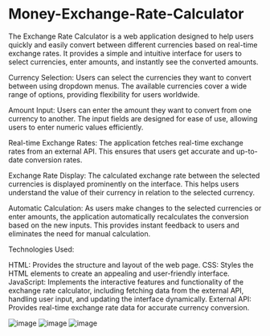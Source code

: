 # Money-Exchange-Rate-Calculator
The Exchange Rate Calculator is a web application designed to help users quickly and easily convert between different currencies based on real-time exchange rates. It provides a simple and intuitive interface for users to select currencies, enter amounts, and instantly see the converted amounts.

Currency Selection: Users can select the currencies they want to convert between using dropdown menus. The available currencies cover a wide range of options, providing flexibility for users worldwide.

Amount Input: Users can enter the amount they want to convert from one currency to another. The input fields are designed for ease of use, allowing users to enter numeric values efficiently.

Real-time Exchange Rates: The application fetches real-time exchange rates from an external API. This ensures that users get accurate and up-to-date conversion rates.

Exchange Rate Display: The calculated exchange rate between the selected currencies is displayed prominently on the interface. This helps users understand the value of their currency in relation to the selected currency.

Automatic Calculation: As users make changes to the selected currencies or enter amounts, the application automatically recalculates the conversion based on the new inputs. This provides instant feedback to users and eliminates the need for manual calculation.



Technologies Used:

HTML: Provides the structure and layout of the web page.
CSS: Styles the HTML elements to create an appealing and user-friendly interface.
JavaScript: Implements the interactive features and functionality of the exchange rate calculator, including fetching data from the external API, handling user input, and updating the interface dynamically.
External API: Provides real-time exchange rate data for accurate currency conversion.

![image](https://github.com/RockAbhimanyu/Money-Exchange-Rate-Calculator/assets/105540001/21b51c30-d38f-4c6c-9fbe-cef0f37335d4)
![image](https://github.com/RockAbhimanyu/Money-Exchange-Rate-Calculator/assets/105540001/66408550-2300-4b46-80df-e38ddcfb94dd)
![image](https://github.com/RockAbhimanyu/Money-Exchange-Rate-Calculator/assets/105540001/d25f3729-bb07-48de-9b63-200f8976c636)

